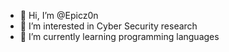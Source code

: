 - 👋 Hi, I’m @Epicz0n
- 👀 I’m interested in Cyber Security research
- 🌱 I’m currently learning programming languages 


<!---
Epicz0n/Epicz0n is a ✨ special ✨ repository because its `README.md` (this file) appears on your GitHub profile.
You can click the Preview link to take a look at your changes.
--->
